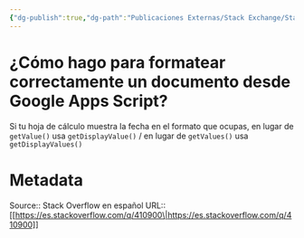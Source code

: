 ```yaml
---
{"dg-publish":true,"dg-path":"Publicaciones Externas/Stack Exchange/Stack Overflow en español/es.stackoverflow.com-410900.md","permalink":"/publicaciones-externas/stack-exchange/stack-overflow-en-espanol/es-stackoverflow-com-410900/","title":"¿Cómo hago para formatear correctamente un documento desde Google Apps Script?","hide":true,"noteIcon":"default","created":"2024-04-03T12:49:10.355-06:00","updated":"2024-04-05T16:43:56.934-06:00"}
---
```


# ¿Cómo hago para formatear correctamente un documento desde Google Apps Script?

Si tu hoja de cálculo muestra la fecha en el formato que ocupas, en lugar de `getValue()` usa `getDisplayValue()` / en lugar de `getValues()`  usa `getDisplayValues()`

# Metadata
Source:: Stack Overflow en español
URL:: [[https://es.stackoverflow.com/q/410900\|https://es.stackoverflow.com/q/410900]]

